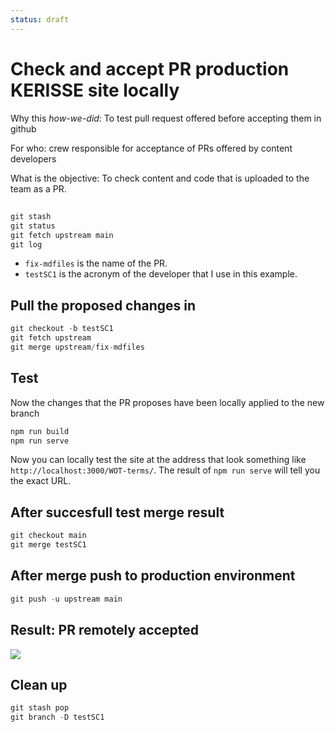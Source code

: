 ```yaml
---
status: draft
---
```

# Check and accept PR production KERISSE site locally

Why this *how-we-did*: To test pull request offered before accepting them in github

For who: crew responsible for acceptance of PRs offered by content developers

What is the objective: To check content and code that is uploaded to the team as a PR.

## 

```jsx
git stash 
git status
git fetch upstream main
git log
```

- `fix-mdfiles` is the name of the PR.
- `testSC1` is the acronym of the developer that I use in this example.

## Pull the proposed changes in

```jsx
git checkout -b testSC1  
git fetch upstream
git merge upstream/fix-mdfiles
```

## Test
Now the changes that the PR proposes have been locally applied to the new branch

```jsx
npm run build
npm run serve
```
Now you can locally test the site at the address that look something like `http://localhost:3000/WOT-terms/`. The result of `npm run serve` will tell you the exact URL.

## After succesfull test  merge result
```jsx
git checkout main
git merge testSC1
```

## After merge push to production environment
```jsx
git push -u upstream main
```
## Result: PR remotely accepted
 ![](https://hackmd.io/_uploads/SkPSW_L6i.png)

 ## Clean up
 ```jsx
git stash pop
git branch -D testSC1
```